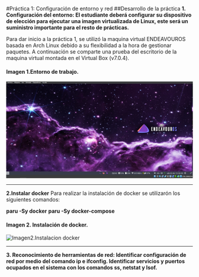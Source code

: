 #Práctica 1: Configuración de entorno y red
##Desarrollo de la práctica
**1. Configuración del entorno: El estudiante deberá configurar su dispositivo de elección para ejecutar una imagen virtualizada de Linux, este será un suministro importante para el resto de prácticas.**

Para dar inicio a la práctica 1, se utilizó la maquina virtual ENDEAVOUROS basada en Arch Linux debido a su flexibilidad a la hora de gestionar paquetes. A continuación se comparte una prueba del escritorio de la maquina virtual montada en el Virtual Box (v7.0.4).

#### Imagen 1.Entorno de trabajo.

![Imagen1.Entorno](https://github.com/kevinalarcon95/SEMANTIC-WEB-OF-THINGS/blob/e22f04424f0d2c2ff6cac54ca5c1536721c2b45b/Practica%201/Imagenes/Entorno%20de%20trabajo.jpeg)

------------
**2.Instalar docker**
Para realizar la instalación de docker se utilizarón los siguientes comandos:

**paru -Sy docker**
**paru -Sy docker-compose**

#### Imagen 2. Instalación de docker.
![Imagen2.Instalacion docker](https://github.com/kevinalarcon95/SEMANTIC-WEB-OF-THINGS/blob/main/Practica%201/Imagenes/Instalaci%C3%B3n%20docker.jpeg)

------------
**3. Reconocimiento de herramientas de red: Identificar configuración de red por medio del comando ip e ifconfig. Identificar servicios y puertos ocupados en el sistema con los comandos ss, netstat y lsof.**


